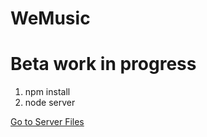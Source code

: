 # WeMusic

<h1>Beta work in progress</h1>

<ol>
<li>npm install</li>
<li>node server</li>
</ol>

<a href="https://github.com/jackie588727/WeMusicServer">Go to Server Files</a>
